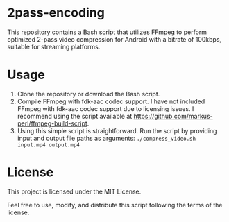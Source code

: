 # 2pass-encoding
This repository contains a Bash script that utilizes FFmpeg to perform optimized 2-pass video compression for Android with a bitrate of 100kbps, suitable for streaming platforms.

# Usage
1. Clone the repository or download the Bash script.
2. Compile FFmpeg with fdk-aac codec support. I have not included FFmpeg with fdk-aac codec support due to licensing issues. I recommend using the script available at https://github.com/markus-perl/ffmpeg-build-script.
3. Using this simple script is straightforward. Run the script by providing input and output file paths as arguments:
```./compress_video.sh input.mp4 output.mp4```

# License
This project is licensed under the MIT License.

Feel free to use, modify, and distribute this script following the terms of the license.
